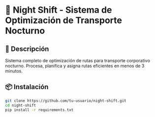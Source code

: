 # 🌙 Night Shift - Sistema de Optimización de Transporte Nocturno

## 🚀 Descripción
Sistema completo de optimización de rutas para transporte corporativo nocturno. Procesa, planifica y asigna rutas eficientes en menos de 3 minutos.

## 📦 Instalación
```bash
git clone https://github.com/tu-usuario/night-shift.git
cd night-shift
pip install -r requirements.txt